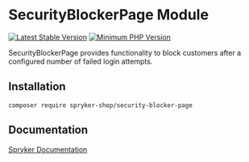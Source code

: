 # SecurityBlockerPage Module
[![Latest Stable Version](https://poser.pugx.org/spryker-shop/security-blocker-page/v/stable.svg)](https://packagist.org/packages/spryker-shop/security-blocker-page)
[![Minimum PHP Version](https://img.shields.io/badge/php-%3E%3D%207.3-8892BF.svg)](https://php.net/)

SecurityBlockerPage provides functionality to block customers after a configured number of failed login attempts.

## Installation

```
composer require spryker-shop/security-blocker-page
```

## Documentation

[Spryker Documentation](https://academy.spryker.com/developing_with_spryker/module_guide/modules.html)
